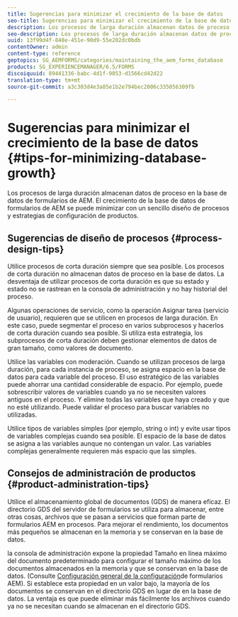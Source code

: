 ```yaml
---
title: Sugerencias para minimizar el crecimiento de la base de datos
seo-title: Sugerencias para minimizar el crecimiento de la base de datos
description: Los procesos de larga duración almacenan datos de proceso en la base de datos de formularios de AEM. El crecimiento de la base de datos de formularios de AEM se puede minimizar con un sencillo diseño de procesos y estrategias de configuración de productos.
seo-description: Los procesos de larga duración almacenan datos de proceso en la base de datos de formularios de AEM. El crecimiento de la base de datos de formularios de AEM se puede minimizar con un sencillo diseño de procesos y estrategias de configuración de productos.
uuid: 13f99d4f-848e-451e-90d9-55e202dc0bdb
contentOwner: admin
content-type: reference
geptopics: SG_AEMFORMS/categories/maintaining_the_aem_forms_database
products: SG_EXPERIENCEMANAGER/6.5/FORMS
discoiquuid: 89441336-babc-4d1f-9053-d1566cd42d22
translation-type: tm+mt
source-git-commit: a3c303d4e3a85e1b2e794bec2006c335056309fb

---
```



# Sugerencias para minimizar el crecimiento de la base de datos {#tips-for-minimizing-database-growth}

Los procesos de larga duración almacenan datos de proceso en la base de datos de formularios de AEM. El crecimiento de la base de datos de formularios de AEM se puede minimizar con un sencillo diseño de procesos y estrategias de configuración de productos.

## Sugerencias de diseño de procesos {#process-design-tips}

Utilice procesos de corta duración siempre que sea posible. Los procesos de corta duración no almacenan datos de proceso en la base de datos. La desventaja de utilizar procesos de corta duración es que su estado y estado no se rastrean en la consola de administración y no hay historial del proceso.

Algunas operaciones de servicio, como la operación Asignar tarea (servicio de usuario), requieren que se utilicen en procesos de larga duración. En este caso, puede segmentar el proceso en varios subprocesos y hacerlos de corta duración cuando sea posible. Si utiliza esta estrategia, los subprocesos de corta duración deben gestionar elementos de datos de gran tamaño, como valores de documento.

Utilice las variables con moderación. Cuando se utilizan procesos de larga duración, para cada instancia de proceso, se asigna espacio en la base de datos para cada variable del proceso. El uso estratégico de las variables puede ahorrar una cantidad considerable de espacio. Por ejemplo, puede sobrescribir valores de variables cuando ya no se necesiten valores antiguos en el proceso. Y elimine todas las variables que haya creado y que no esté utilizando. Puede validar el proceso para buscar variables no utilizadas.

Utilice tipos de variables simples (por ejemplo, string o int) y evite usar tipos de variables complejas cuando sea posible. El espacio de la base de datos se asigna a las variables aunque no contengan un valor. Las variables complejas generalmente requieren más espacio que las simples.

## Consejos de administración de productos {#product-administration-tips}

Utilice el almacenamiento global de documentos (GDS) de manera eficaz. El directorio GDS del servidor de formularios se utiliza para almacenar, entre otras cosas, archivos que se pasan a servicios que forman parte de formularios AEM en procesos. Para mejorar el rendimiento, los documentos más pequeños se almacenan en la memoria y se conservan en la base de datos.

la consola de administración expone la propiedad Tamaño en línea máximo del documento predeterminado para configurar el tamaño máximo de los documentos almacenados en la memoria y que se conservan en la base de datos. (Consulte [Configuración general de la configuración](/help/forms/using/admin-help/configure-general-aem-forms-settings.md#configure-general-aem-forms-settings)de formularios AEM). Si establece esta propiedad en un valor bajo, la mayoría de los documentos se conservan en el directorio GDS en lugar de en la base de datos. La ventaja es que puede eliminar más fácilmente los archivos cuando ya no se necesitan cuando se almacenan en el directorio GDS.
